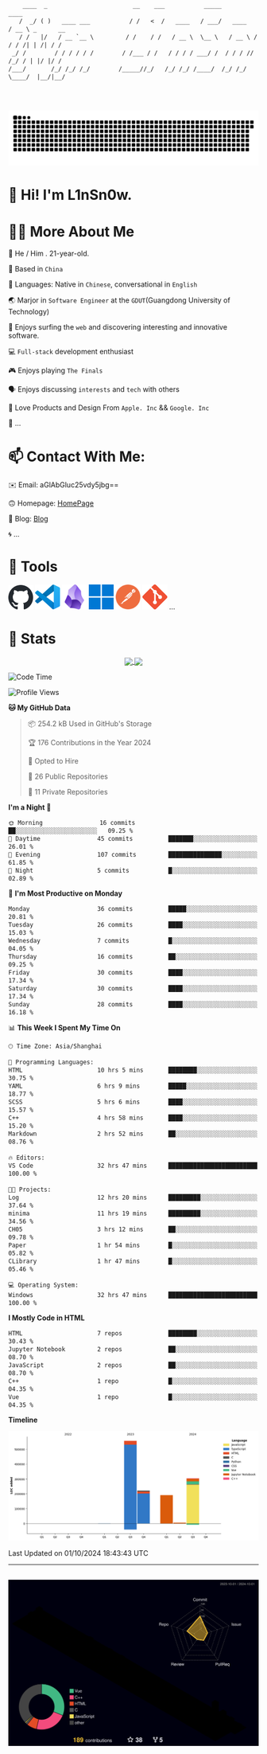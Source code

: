 ```

    ____  _                        __    ___           _____           ____           
   /  _/ ( )   ____ ___           / /   <  /   ____   / ___/   ____   / __ \ _      __
   / /   |/   / __ `__ \         / /    / /   / __ \  \__ \   / __ \ / / / /| | /| / /
 _/ /        / / / / / /        / /___ / /   / / / / ___/ /  / / / // /_/ / | |/ |/ / 
/___/       /_/ /_/ /_/        /_____//_/   /_/ /_/ /____/  /_/ /_/ \____/  |__/|__/  
                                                                                      
                                          

```
##
![](https://raw.githubusercontent.com/lin-snow/lin-snow/output/github-contribution-grid-snake-dark.svg)

# 👋 Hi! I'm L1nSn0w.

# 👨‍💻 More About Me

🤠 He / Him . 21-year-old.

🎈 Based in `China`
  
🤔 Languages: Native in `Chinese`, conversational in `English`

🌏 Marjor in `Software Engineer` at the `GDUT`(Guangdong University of Technology)

🛟 Enjoys surfing the `web` and discovering interesting and innovative software.

💻 `Full-stack` development enthusiast

🎮 Enjoys playing `The Finals`

🗣️ Enjoys discussing `interests` and `tech` with others

👾 Love Products and Design From `Apple. Inc` && `Google. Inc`  

🤪 ...

# 📫 Contact With Me:

✉️ Email: aGlAbGluc25vdy5jbg==

🙃 Homepage: [HomePage](https://linsnow.cn)

📝 Blog: [Blog](https://blog.linsnow.cn)

🌀 ...

# 🔮 Tools

<img src="./icons/github-mark.svg" width="50"  alt="Github"> <img src="./icons/vscode.svg" width="50" alt="VScode"> <img src="./icons/obsidian-logo-gradient.svg" width="50" alt="Obsidian"> <img src="./icons/Windows_logo_-_2021.svg.png" width="50" alt="Windows 11"> <img src="./icons/postman-icon.png" width="50" alt="POSTMAN"> <img src="./icons/Git-Icon-1788C.png" width="50" alt="Git"> ...

# 🍟 Stats

<div style="text-align: center;">
    <a href="https://github.com/lin-snow">
        <img align="center" src="https://githubstat.linsnow.cn/api/top-langs/?username=lin-snow&layout=compact" />
    </a>
    <a href="https://github.com/lin-snow">
        <img align="center" src="https://githubstat.linsnow.cn/api?username=lin-snow&count_private=true&show_icons=true&theme=ambient_gradient" />
    </a>
</div>

<!--START_SECTION:waka-->
![Code Time](http://img.shields.io/badge/Code%20Time-82%20hrs%2017%20mins-blue)

![Profile Views](http://img.shields.io/badge/Profile%20Views-4-blue)

**🐱 My GitHub Data** 

> 📦 254.2 kB Used in GitHub's Storage 
 > 
> 🏆 176 Contributions in the Year 2024
 > 
> 💼 Opted to Hire
 > 
> 📜 26 Public Repositories 
 > 
> 🔑 11 Private Repositories 
 > 
**I'm a Night 🦉** 

```text
🌞 Morning                16 commits          ██░░░░░░░░░░░░░░░░░░░░░░░   09.25 % 
🌆 Daytime                45 commits          ███████░░░░░░░░░░░░░░░░░░   26.01 % 
🌃 Evening                107 commits         ███████████████░░░░░░░░░░   61.85 % 
🌙 Night                  5 commits           █░░░░░░░░░░░░░░░░░░░░░░░░   02.89 % 
```
📅 **I'm Most Productive on Monday** 

```text
Monday                   36 commits          █████░░░░░░░░░░░░░░░░░░░░   20.81 % 
Tuesday                  26 commits          ████░░░░░░░░░░░░░░░░░░░░░   15.03 % 
Wednesday                7 commits           █░░░░░░░░░░░░░░░░░░░░░░░░   04.05 % 
Thursday                 16 commits          ██░░░░░░░░░░░░░░░░░░░░░░░   09.25 % 
Friday                   30 commits          ████░░░░░░░░░░░░░░░░░░░░░   17.34 % 
Saturday                 30 commits          ████░░░░░░░░░░░░░░░░░░░░░   17.34 % 
Sunday                   28 commits          ████░░░░░░░░░░░░░░░░░░░░░   16.18 % 
```


📊 **This Week I Spent My Time On** 

```text
🕑︎ Time Zone: Asia/Shanghai

💬 Programming Languages: 
HTML                     10 hrs 5 mins       ████████░░░░░░░░░░░░░░░░░   30.75 % 
YAML                     6 hrs 9 mins        █████░░░░░░░░░░░░░░░░░░░░   18.77 % 
SCSS                     5 hrs 6 mins        ████░░░░░░░░░░░░░░░░░░░░░   15.57 % 
C++                      4 hrs 58 mins       ████░░░░░░░░░░░░░░░░░░░░░   15.20 % 
Markdown                 2 hrs 52 mins       ██░░░░░░░░░░░░░░░░░░░░░░░   08.76 % 

🔥 Editors: 
VS Code                  32 hrs 47 mins      █████████████████████████   100.00 % 

🐱‍💻 Projects: 
Log                      12 hrs 20 mins      █████████░░░░░░░░░░░░░░░░   37.64 % 
minima                   11 hrs 19 mins      █████████░░░░░░░░░░░░░░░░   34.56 % 
CH05                     3 hrs 12 mins       ██░░░░░░░░░░░░░░░░░░░░░░░   09.78 % 
Paper                    1 hr 54 mins        █░░░░░░░░░░░░░░░░░░░░░░░░   05.82 % 
CLibrary                 1 hr 47 mins        █░░░░░░░░░░░░░░░░░░░░░░░░   05.46 % 

💻 Operating System: 
Windows                  32 hrs 47 mins      █████████████████████████   100.00 % 
```

**I Mostly Code in HTML** 

```text
HTML                     7 repos             ████████░░░░░░░░░░░░░░░░░   30.43 % 
Jupyter Notebook         2 repos             ██░░░░░░░░░░░░░░░░░░░░░░░   08.70 % 
JavaScript               2 repos             ██░░░░░░░░░░░░░░░░░░░░░░░   08.70 % 
C++                      1 repo              █░░░░░░░░░░░░░░░░░░░░░░░░   04.35 % 
Vue                      1 repo              █░░░░░░░░░░░░░░░░░░░░░░░░   04.35 % 
```



**Timeline**

![Lines of Code chart](https://raw.githubusercontent.com/lin-snow/lin-snow/main/assets/bar_graph.png)


 Last Updated on 01/10/2024 18:43:43 UTC
<!--END_SECTION:waka-->



---
##
![](./profile-3d-contrib/profile-night-rainbow.svg)

